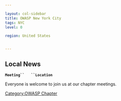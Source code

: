 ```yaml
---

layout: col-sidebar
title: OWASP New York City
tags: NYC
level: 0

region: United States


---
```

## Local News

**`Meeting``   ``Location`**

Everyone is welcome to join us at our chapter meetings.

[Category:OWASP Chapter](Category:OWASP_Chapter "wikilink")
